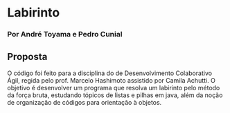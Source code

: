 # Labirinto
### Por André Toyama e Pedro Cunial

## Proposta
O código foi feito para a disciplina do de Desenvolvimento Colaborativo Ágil, regida pelo prof. Marcelo Hashimoto assistido por Camila Achutti. O objetivo é desenvolver um programa que resolva um labirinto pelo método da força bruta, estudando tópicos de listas e pilhas em java, além da noção de organização de códigos para orientação à objetos.
